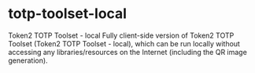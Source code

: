 # totp-toolset-local
Token2 TOTP Toolset - local
Fully client-side version of Token2 TOTP Toolset (Token2 TOTP Toolset - local), which can be run locally without accessing any libraries/resources on the Internet (including the QR image generation).
